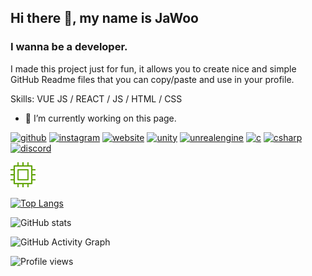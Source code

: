 ## Hi there 👋, my name is JaWoo
### I wanna be a developer.


I made this project just for fun, it allows you to create nice and simple GitHub Readme files that you can copy/paste and use in your profile.

Skills: VUE JS / REACT / JS / HTML / CSS

- 🔭 I’m currently working on this page. 


[<img src='https://cdn.jsdelivr.net/npm/simple-icons@3.0.1/icons/github.svg' alt='github' height='40'>](https://github.com/UZA97)  [<img src='https://cdn.jsdelivr.net/npm/simple-icons@3.0.1/icons/instagram.svg' alt='instagram' height='40'>](https://www.instagram.com/-/)  [<img src='https://cdn.jsdelivr.net/npm/simple-icons@3.0.1/icons/icloud.svg' alt='website' height='40'>](https://www.notion.so/71f2d1ac0ad44aa5abdff8746c85f6da)  [<img src='https://cdn.jsdelivr.net/npm/simple-icons@3.0.1/icons/unity.svg' alt='unity' height='40'>](k)  [<img src='https://cdn.jsdelivr.net/npm/simple-icons@3.0.1/icons/unrealengine.svg' alt='unrealengine' height='40'>](k)  [<img src='https://cdn.jsdelivr.net/npm/simple-icons@3.0.1/icons/c.svg' alt='c' height='40'>](c)  [<img src='https://cdn.jsdelivr.net/npm/simple-icons@3.0.1/icons/csharp.svg' alt='csharp' height='40'>](c)  [<img src='https://cdn.jsdelivr.net/npm/simple-icons@3.0.1/icons/discord.svg' alt='discord' height='40'>](r)  

<a href='https://docs.github.com/en/developers'><img src='https://raw.githubusercontent.com/acervenky/animated-github-badges/master/assets/devbadge.gif' width='40' height='40'></a> 

[![Top Langs](https://github-readme-stats.vercel.app/api/top-langs/?username=UZA97)](https://github.com/anuraghazra/github-readme-stats)

![GitHub stats](https://github-readme-stats.vercel.app/api?username=UZA97&show_icons=true)  

![GitHub Activity Graph](https://activity-graph.herokuapp.com/graph?username=UZA97)  

![Profile views](https://gpvc.arturio.dev/UZA97)  
